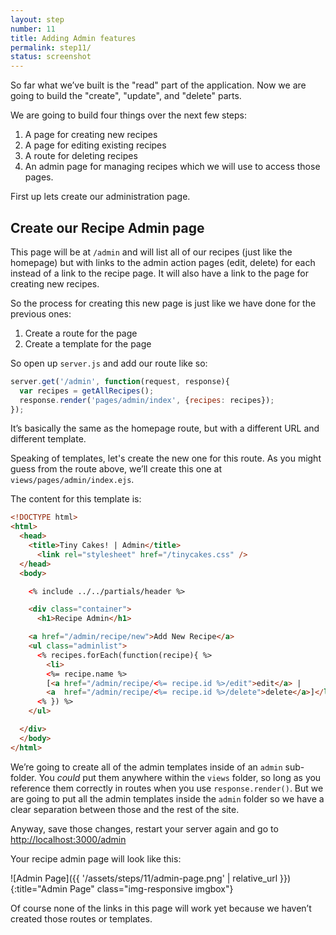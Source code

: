 ```yaml
---
layout: step
number: 11
title: Adding Admin features
permalink: step11/
status: screenshot
---
```


So far what we’ve built is the "read" part of the application.  Now we are going to build the "create", "update", and "delete" parts.

We are going to build four things over the next few steps:

1. A page for creating new recipes
2. A page for editing existing recipes
3. A route for deleting recipes
4. An admin page for managing recipes which we will use to access those pages.

First up lets create our administration page.

## Create our Recipe Admin page

This page will be at `/admin` and will list all of our recipes (just like the homepage) but with links to the admin action pages (edit, delete) for each instead of a link to the recipe page.  It will also have a link to the page for creating new recipes.

So the process for creating this new page is just like we have done for the previous ones:

1. Create a route for the page
2. Create a template for the page

So open up `server.js` and add our route like so:

```javascript
server.get('/admin', function(request, response){
  var recipes = getAllRecipes();
  response.render('pages/admin/index', {recipes: recipes});
});
```

It’s basically the same as the homepage route, but with a different URL and different template.

Speaking of templates, let's create the new one for this route.  As you might guess from the route above, we’ll create this one at `views/pages/admin/index.ejs`. 

The content for this template is:

```html
<!DOCTYPE html>
<html>
  <head>
    <title>Tiny Cakes! | Admin</title>
      <link rel="stylesheet" href="/tinycakes.css" />
  </head>
  <body>

    <% include ../../partials/header %>

    <div class="container">
      <h1>Recipe Admin</h1>

    <a href="/admin/recipe/new">Add New Recipe</a>
    <ul class="adminlist">
      <% recipes.forEach(function(recipe){ %>
        <li>
        <%= recipe.name %>
        [<a href="/admin/recipe/<%= recipe.id %>/edit">edit</a> |
        <a  href="/admin/recipe/<%= recipe.id %>/delete">delete</a>]</li>
      <% }) %>
    </ul>

  </div>
  </body>
</html>
```

We’re going to create all of the admin templates inside of an `admin` sub-folder.  You *could* put them anywhere within the `views` folder, so long as you reference them correctly in routes when you use `response.render()`. But we are going to put all the admin templates inside the `admin` folder so we have a clear separation between those and the rest of the site.

Anyway, save those changes, restart your server again and go to <http://localhost:3000/admin>

 Your recipe admin page will look like this:

![Admin Page]({{ '/assets/steps/11/admin-page.png' | relative_url }}){:title="Admin Page" class="img-responsive imgbox"}


Of course none of the links in this page will work yet because we haven’t created those routes or templates.  
